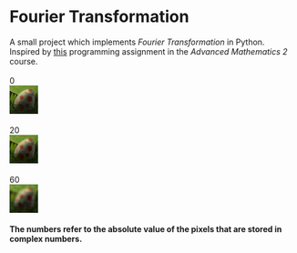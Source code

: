 # Fourier Transformation
A small project which implements *Fourier Transformation* in Python. <br>
Inspired by [this](https://github.com/moussaka-crypto/Uni/tree/main/year1/m2/Fourier-Transformation) programming assignment in the *Advanced Mathematics 2* course. <br> <br>
0 <br>
<img src="./img/transformed_0_back.png"/>
<br> <br>
20 <br>
<img src="./img/transformed_20_back.png"/>
<br> <br>
60 <br>
<img src="./img/transformed_60_back.png"/> <br> <br>
**The numbers refer to the absolute value of the pixels that are stored in complex numbers.** 
